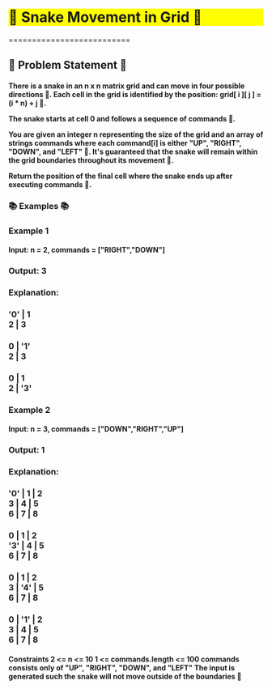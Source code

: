 <h1 style="background-color: #FFFF00">🐍 Snake Movement in Grid 🐍
</h1> ========================== <h2>
  🤔 Problem Statement 🤔</h2>
  <h4>
There is a snake in an n x n matrix grid and can move in four possible directions 🔄. Each cell in the grid is identified by the position: grid[ i ][ j ] = (i * n) + j 📝.

The snake starts at cell 0 and follows a sequence of commands 📜.

You are given an integer n representing the size of the grid and an array of strings commands where each command[i] is either "UP", "RIGHT", "DOWN", and "LEFT" 📍. It's guaranteed that the snake will remain within the grid boundaries throughout its movement 🚫.

Return the position of the final cell where the snake ends up after executing commands 🏁.
 </h4>

<h3> 📚 Examples 📚 </h3>

<h3>Example 1  </h3> 
<h4>
Input: n = 2, commands = ["RIGHT","DOWN"]  </h4>

<h3>Output: 3 </h3> 

<h3>Explanation: </h3> 

 <h3>'0' | 1 </br> 2 | 3 </h3>   <h3>0 | '1' </br> 2 | 3 </h3>   <h3>0 | 1 </br> 2 | '3' </h3> </span> 

<h3>Example 2 </h3>  
<h4> 

Input: n = 3, commands = ["DOWN","RIGHT","UP"] </h4>
<h3> 

Output: 1 </h3>
<h3> 

Explanation: </h3>
<h3> 

'0' | 1 | 2  <br> 3 | 4 | 5 <br> 6 | 7 | 8
</h3>
<h3> 

0 | 1 | 2  <br> '3' | 4 | 5 <br> 6 | 7 | 8
</h3>
<h3> 

0 | 1 | 2  <br> 3 | '4' | 5 <br> 6 | 7 | 8
</h3>
<h3> 

0 | '1' | 2  <br> 3 | 4 | 5 <br> 6 | 7 | 8
</h3>
<h4>

Constraints 2 <= n <= 10 1 <= commands.length <= 100 commands consists only of "UP", "RIGHT", "DOWN", and "LEFT" The input is generated such the snake will not move outside of the boundaries 🚫  </h4>
